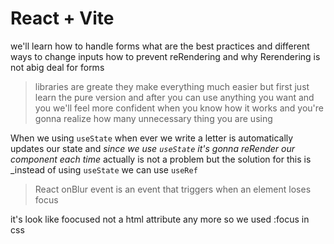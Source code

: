 # React + Vite

we'll learn how to handle forms what are the best practices and different ways to change inputs how to prevent reRendering and why Rerendering is not abig deal for forms

> libraries are greate they make everything much easier but first just learn the pure version and after you can use anything you want and you we'll feel more confident when you know how it works and you're gonna realize how many unnecessary thing you are using

When we using `useState` when ever we write a letter is automatically updates our state and _since we use `useState` it's gonna reRender our component each time_ actually is not a problem but the solution for this is \_instead of using `useState` we can use `useRef`

> React onBlur event is an event that triggers when an element loses focus


it's look like foocused not a html attribute any more so we used :focus in css
